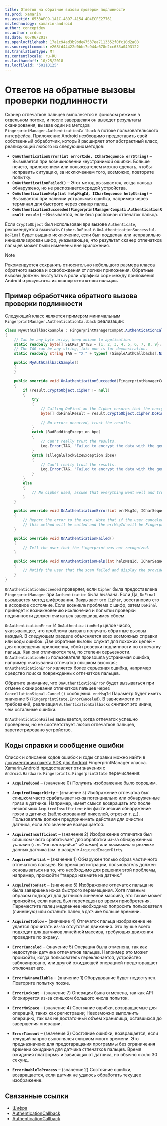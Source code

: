 ```yaml
---
title: Ответов на обратные вызовы проверки подлинности
ms.prod: xamarin
ms.assetid: 6533AFC9-1A1C-4897-A154-4D4ECFE27761
ms.technology: xamarin-android
author: conceptdev
ms.author: crdun
ms.date: 06/06/2017
ms.openlocfilehash: 17a1c94ad3b9bde67537ea7113352f0fc10d2a08
ms.sourcegitcommit: e268fd44422d0bbc7c944a678e2cc633a0493122
ms.translationtype: MT
ms.contentlocale: ru-RU
ms.lasthandoff: 10/25/2018
ms.locfileid: "50110125"
---
```

# <a name="responding-to-authentication-callbacks"></a>Ответов на обратные вызовы проверки подлинности

Сканер отпечатков пальцев выполняется в фоновом режиме в отдельном потоке, и после завершения он выведет результаты сканирования, вызвав один из методов `FingerprintManager.AuthenticationCallback` в потоке пользовательского интерфейса. Приложение Android необходимо предоставить свой собственный обработчик, который расширяет этот абстрактный класс, реализующий любого из следующих методов:

* **`OnAuthenticationError(int errorCode, ICharSequence errString)`** &ndash; Вызывается при возникновении неустранимой ошибки. Больше нечего, приложением или пользователем можно сделать, чтобы исправить ситуацию, за исключением того, возможно, повторите попытку.
* **`OnAuthenticationFailed()`** &ndash; Этот метод вызывается, когда пальца обнаружено, но не распознается средой устройства.
* **`OnAuthenticationHelp(int helpMsgId, ICharSequence helpString)`** &ndash; Вызывается при наличии устранимая ошибка, например через терминал для быстрого через сканер палец.
* **`OnAuthenticationSucceeded(FingerprintManagerCompati.AuthenticationResult result)`** &ndash; Вызывается, если был распознан отпечаток пальца.

Если `CryptoObject` был использован при вызове `Authenticate`, рекомендуется вызывать `Cipher.DoFinal` в `OnAuthenticationSuccessful`.
`DoFinal` будет выдано исключение, если был подделан или неправильно инициализирован шифр, указывающее, что результат сканер отпечатков пальцев может были изменены вне приложения.


> [!NOTE]
> Рекомендуется сохранять относительно небольшого размера класса обратного вызова и освобождения от логики приложения. Обратные вызовы должны выступать в роли «трафика cop» между приложения Android и результаты из сканер отпечатков пальцев.

## <a name="a-sample-authentication-callback-handler"></a>Пример обработчика обратного вызова проверки подлинности

Следующий класс является примером минимальным `FingerprintManager.AuthenticationCallback` реализации: 

```csharp
class MyAuthCallbackSample : FingerprintManagerCompat.AuthenticationCallback
{
    // Can be any byte array, keep unique to application.
    static readonly byte[] SECRET_BYTES = {1, 2, 3, 4, 5, 6, 7, 8, 9};
    // The TAG can be any string, this one is for demonstration.
    static readonly string TAG = "X:" + typeof (SimpleAuthCallbacks).Name;

    public MyAuthCallbackSample()
    {
    }

    public override void OnAuthenticationSucceeded(FingerprintManagerCompat.AuthenticationResult result)
    {
        if (result.CryptoObject.Cipher != null) 
        {
            try
            {
                // Calling DoFinal on the Cipher ensures that the encryption worked.
                byte[] doFinalResult = result.CryptoObject.Cipher.DoFinal(SECRET_BYTES);
    
                // No errors occurred, trust the results.              
            }
            catch (BadPaddingException bpe)
            {
                // Can't really trust the results.
                Log.Error(TAG, "Failed to encrypt the data with the generated key." + bpe);
            }
            catch (IllegalBlockSizeException ibse)
            {
                // Can't really trust the results.
                Log.Error(TAG, "Failed to encrypt the data with the generated key." + ibse);
            }
        }
        else
        {
            // No cipher used, assume that everything went well and trust the results.
        }
    }

    public override void OnAuthenticationError(int errMsgId, ICharSequence errString)
    {
        // Report the error to the user. Note that if the user canceled the scan,
        // this method will be called and the errMsgId will be FingerprintState.ErrorCanceled.
    }

    public override void OnAuthenticationFailed()
    {
        // Tell the user that the fingerprint was not recognized.
    }

    public override void OnAuthenticationHelp(int helpMsgId, ICharSequence helpString)
    {
        // Notify the user that the scan failed and display the provided hint.
    }
}
```

`OnAuthenticationSucceeded` проверяет, если `Cipher` была предоставлена `FingerprintManager` при `Authentication` была вызвана. Если Да, `DoFinal` вызывается метод шифрования. Закрывает это `Cipher`, восстановив его в исходное состояние. Если возникла проблема с шифр, затем `DoFinal` приведет к возникновению исключения и попытки проверки подлинности должен считаться завершившимся сбоем.

`OnAuthenticationError` И `OnAuthenticationHelp` целое число, указывающее, что проблема вызвана получать обратные вызовы каждый. В следующем разделе объясняется всех возможных справки или коды ошибок. Две обратные вызовы служат для похожих целей &ndash; для оповещения приложения, сбой проверки подлинности по отпечатку пальца. Как они отличаются тем, по степени серьезности. `OnAuthenticationHelp` пользователя произошла устранимая ошибка, например считывания отпечатка слишком высокая; `OnAuthenticationError` является более серьезная ошибка, например средство поиска поврежденных отпечатков пальцев.

Обратите внимание, что `OnAuthenticationError` будет вызываться при отмене сканирования отпечатков пальцев через `CancellationSignal.Cancel()` сообщения. `errMsgId` Параметр будет иметь значение 5 (`FingerprintState.ErrorCanceled`). В зависимости от требований, реализация `AuthenticationCallbacks` считают это иначе, чем остальные ошибки. 

`OnAuthenticationFailed` вызывается, когда отпечаток успешно проверены, но не соответствует любой отпечатков пальцев, зарегистрировано устройство. 

## <a name="help-codes-and-error-message-ids"></a>Коды справки и сообщение ошибки 

Список и описание кодов ошибок и коды справки можно найти в [документации пакета SDK для Android](http://developer.android.com/reference/android/hardware/fingerprint/FingerprintManager.html#FINGERPRINT_ACQUIRED_GOOD) FingerprintManager класса. Xamarin.Android предоставляет эти значения с `Android.Hardware.Fingerprints.FingerprintState` перечисления:


-   **`AcquiredGood`** &ndash; (значение 0) Получить изображение было хорошим.


-   **`AcquiredImagerDirty`** &ndash; (значение 3) Изображение отпечатка был слишком часто срабатывает из-за потенциально или обнаруженные грязи в датчике. Например, имеет смысл возвращать это после нескольких `AcquiredInsufficient` или фактический обнаружение грязи в датчике (заблокированной пикселей, отрезки т. д.). Пользователь должен предпринимать действия для очистки датчика, если это значение возвращается.


-   **`AcquiredInsufficient`** &ndash; (значение 2) Изображение отпечатка был слишком часто срабатывает для обработки из-за обнаруженных условия (т. е. "не повторяйся" обложки) или возможно «грязных» данных датчика (см. в разделе `AcquiredImagerDirty`.



-   **`AcquiredPartial`** &ndash; (значение 1) Обнаружен только образ частичного отпечатков пальцев. Во время регистрации, пользователь должен основываться на то, что необходимо для решения этой проблемы, например, произойти &ldquo;твердо нажмите на датчик.&rdquo;



-   **`AcquiredTooFast`** &ndash; (значение 5) Изображение отпечаток пальца не была завершена из-за быстрого перемещения. Хотя главным образом подходит для датчиков линейной массива, это также может произойти, если палец был перемещен во время приобретения. Переместите палец медленнее необходимо попросить пользователя (линейную) или оставить палец в датчике больше времени.




-   **`AcquiredToSlow`** &ndash; (значение 4) Отпечаток пальца изображение не удается прочитать из-за отсутствия движения. Это лучше всего подходит для датчиков линейной массива, требующих движения проведите по экрану.



-   **`ErrorCanceled`** &ndash; (значение 5) Операция была отменена, так как недоступен датчика отпечатков пальцев. Например это может произойти, когда пользователь переключается, устройство заблокировано, или другой ожидающей операцией предотвращает отключает его.



-   **`ErrorHwUnavailable`** &ndash; (значение 1) Оборудование будет недоступен. Повторите попытку позже.




-   **`ErrorLockout`** &ndash; (значение 7) Операция была отменена, так как API блокируется из-за слишком большого числа попыток.




-   **`ErrorNoSpace`** &ndash; (значение 4) Состояние ошибки, возвращаемые для операций, таких как регистрации; Невозможно выполнить операцию, так как не достаточный объем хранилища, оставшихся до завершения операции.



-   **`ErrorTimeout`** &ndash; (значение 3) Состояние ошибки, возвращается, если текущий запрос выполнялся слишком много времени. Это предназначено для предотвращения программы без ограничения времени ожидания для датчика отпечатков пальцев. Время ожидания платформы и зависящих от датчика, но обычно около 30 секунд.



-   **`ErrorUnableToProcess`** &ndash; (значение 2) Состояние ошибки, возвращается, если датчик не удалось обработать текущее изображение.



## <a name="related-links"></a>Связанные ссылки

- [Шифра](https://docs.oracle.com/javase/7/docs/api/javax/crypto/Cipher.html)
- [AuthenticationCallback](http://developer.android.com/reference/android/hardware/fingerprint/FingerprintManager.AuthenticationCallback.html)
- [AuthenticationCallback](http://developer.android.com/reference/android/support/v4/hardware/fingerprint/FingerprintManagerCompat.AuthenticationCallback.html)

